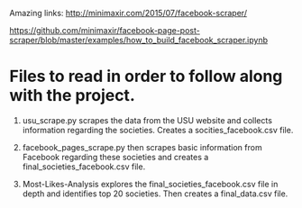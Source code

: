 Amazing links:
http://minimaxir.com/2015/07/facebook-scraper/

https://github.com/minimaxir/facebook-page-post-scraper/blob/master/examples/how_to_build_facebook_scraper.ipynb

# Files to read in order to follow along with the project.

1) usu_scrape.py scrapes the data from the USU website and collects information regarding the societies. Creates a socities_facebook.csv file.

2) facebook_pages_scrape.py then scrapes basic information from Facebook regarding these societies and creates a final_societies_facebook.csv file.

3) Most-Likes-Analysis explores the final_societies_facebook.csv file in depth and identifies top 20 societies. Then creates a final_data.csv file.

